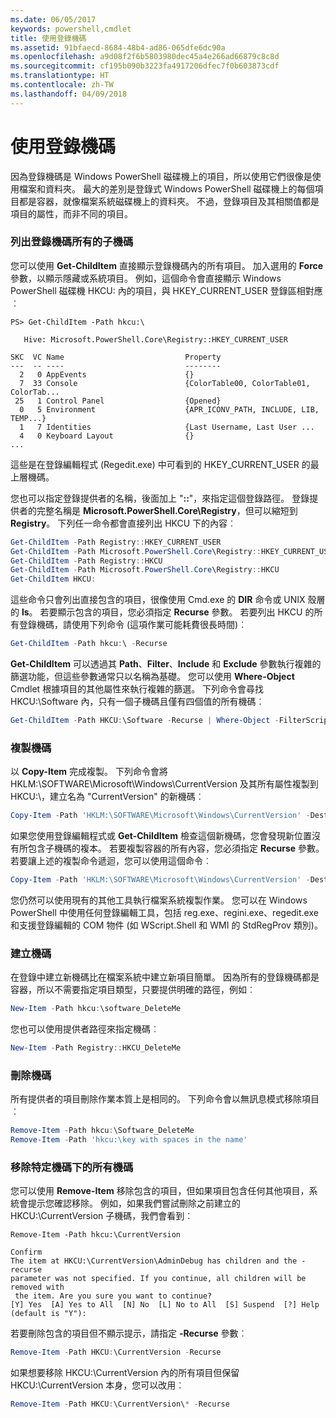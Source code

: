 ```yaml
---
ms.date: 06/05/2017
keywords: powershell,cmdlet
title: 使用登錄機碼
ms.assetid: 91bfaecd-8684-48b4-ad86-065dfe6dc90a
ms.openlocfilehash: a9d08f2f6b5803980dec45a4e266ad66879c8c8d
ms.sourcegitcommit: cf195b090b3223fa4917206dfec7f0b603873cdf
ms.translationtype: HT
ms.contentlocale: zh-TW
ms.lasthandoff: 04/09/2018
---
```

# <a name="working-with-registry-keys"></a>使用登錄機碼

因為登錄機碼是 Windows PowerShell 磁碟機上的項目，所以使用它們很像是使用檔案和資料夾。 最大的差別是登錄式 Windows PowerShell 磁碟機上的每個項目都是容器，就像檔案系統磁碟機上的資料夾。 不過，登錄項目及其相關值都是項目的屬性，而非不同的項目。

### <a name="listing-all-subkeys-of-a-registry-key"></a>列出登錄機碼所有的子機碼

您可以使用 **Get-ChildItem** 直接顯示登錄機碼內的所有項目。 加入選用的 **Force** 參數，以顯示隱藏或系統項目。 例如，這個命令會直接顯示 Windows PowerShell 磁碟機 HKCU: 內的項目，與 HKEY_CURRENT_USER 登錄區相對應︰

```
PS> Get-ChildItem -Path hkcu:\

   Hive: Microsoft.PowerShell.Core\Registry::HKEY_CURRENT_USER

SKC  VC Name                           Property
---  -- ----                           --------
  2   0 AppEvents                      {}
  7  33 Console                        {ColorTable00, ColorTable01, ColorTab...
 25   1 Control Panel                  {Opened}
  0   5 Environment                    {APR_ICONV_PATH, INCLUDE, LIB, TEMP...}
  1   7 Identities                     {Last Username, Last User ...
  4   0 Keyboard Layout                {}
...
```

這些是在登錄編輯程式 (Regedit.exe) 中可看到的 HKEY_CURRENT_USER 的最上層機碼。

您也可以指定登錄提供者的名稱，後面加上 "**::**"，來指定這個登錄路徑。 登錄提供者的完整名稱是 **Microsoft.PowerShell.Core\\Registry**，但可以縮短到 **Registry**。 下列任一命令都會直接列出 HKCU 下的內容︰

```powershell
Get-ChildItem -Path Registry::HKEY_CURRENT_USER
Get-ChildItem -Path Microsoft.PowerShell.Core\Registry::HKEY_CURRENT_USER
Get-ChildItem -Path Registry::HKCU
Get-ChildItem -Path Microsoft.PowerShell.Core\Registry::HKCU
Get-ChildItem HKCU:
```

這些命令只會列出直接包含的項目，很像使用 Cmd.exe 的 **DIR** 命令或 UNIX 殼層的 **ls**。 若要顯示包含的項目，您必須指定 **Recurse** 參數。 若要列出 HKCU 的所有登錄機碼，請使用下列命令 (這項作業可能耗費很長時間)︰

```powershell
Get-ChildItem -Path hkcu:\ -Recurse
```

**Get-ChildItem** 可以透過其 **Path**、**Filter**、**Include** 和 **Exclude** 參數執行複雜的篩選功能，但這些參數通常只以名稱為基礎。 您可以使用 **Where-Object** Cmdlet 根據項目的其他屬性來執行複雜的篩選。 下列命令會尋找 HKCU:\\Software 內，只有一個子機碼且僅有四個值的所有機碼︰

```powershell
Get-ChildItem -Path HKCU:\Software -Recurse | Where-Object -FilterScript {($_.SubKeyCount -le 1) -and ($_.ValueCount -eq 4) }
```

### <a name="copying-keys"></a>複製機碼

以 **Copy-Item** 完成複製。 下列命令會將 HKLM:\\SOFTWARE\\Microsoft\\Windows\\CurrentVersion 及其所有屬性複製到 HKCU:\\，建立名為 "CurrentVersion" 的新機碼︰

```powershell
Copy-Item -Path 'HKLM:\SOFTWARE\Microsoft\Windows\CurrentVersion' -Destination hkcu:
```

如果您使用登錄編輯程式或 **Get-ChildItem** 檢查這個新機碼，您會發現新位置沒有所包含子機碼的複本。 若要複製容器的所有內容，您必須指定 **Recurse** 參數。 若要讓上述的複製命令遞迴，您可以使用這個命令︰

```powershell
Copy-Item -Path 'HKLM:\SOFTWARE\Microsoft\Windows\CurrentVersion' -Destination hkcu: -Recurse
```

您仍然可以使用現有的其他工具執行檔案系統複製作業。 您可以在 Windows PowerShell 中使用任何登錄編輯工具，包括 reg.exe、regini.exe、regedit.exe 和支援登錄編輯的 COM 物件 (如 WScript.Shell 和 WMI 的 StdRegProv 類別)。

### <a name="creating-keys"></a>建立機碼

在登錄中建立新機碼比在檔案系統中建立新項目簡單。 因為所有的登錄機碼都是容器，所以不需要指定項目類型，只要提供明確的路徑，例如︰

```powershell
New-Item -Path hkcu:\software_DeleteMe
```

您也可以使用提供者路徑來指定機碼︰

```powershell
New-Item -Path Registry::HKCU_DeleteMe
```

### <a name="deleting-keys"></a>刪除機碼

所有提供者的項目刪除作業本質上是相同的。 下列命令會以無訊息模式移除項目︰

```powershell
Remove-Item -Path hkcu:\Software_DeleteMe
Remove-Item -Path 'hkcu:\key with spaces in the name'
```

### <a name="removing-all-keys-under-a-specific-key"></a>移除特定機碼下的所有機碼

您可以使用 **Remove-Item** 移除包含的項目，但如果項目包含任何其他項目，系統會提示您確認移除。 例如，如果我們嘗試刪除之前建立的 HKCU:\\CurrentVersion 子機碼，我們會看到︰

```
Remove-Item -Path hkcu:\CurrentVersion

Confirm
The item at HKCU:\CurrentVersion\AdminDebug has children and the -recurse
parameter was not specified. If you continue, all children will be removed with
 the item. Are you sure you want to continue?
[Y] Yes  [A] Yes to All  [N] No  [L] No to All  [S] Suspend  [?] Help
(default is "Y"):
```

若要刪除包含的項目但不顯示提示，請指定 **-Recurse** 參數︰

```powershell
Remove-Item -Path HKCU:\CurrentVersion -Recurse
```

如果想要移除 HKCU:\\CurrentVersion 內的所有項目但保留 HKCU:\\CurrentVersion 本身，您可以改用︰

```powershell
Remove-Item -Path HKCU:\CurrentVersion\* -Recurse
```